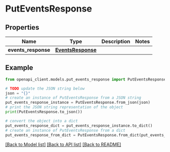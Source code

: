 # PutEventsResponse


## Properties

Name | Type | Description | Notes
------------ | ------------- | ------------- | -------------
**events_response** | [**EventsResponse**](EventsResponse.md) |  | 

## Example

```python
from openapi_client.models.put_events_response import PutEventsResponse

# TODO update the JSON string below
json = "{}"
# create an instance of PutEventsResponse from a JSON string
put_events_response_instance = PutEventsResponse.from_json(json)
# print the JSON string representation of the object
print(PutEventsResponse.to_json())

# convert the object into a dict
put_events_response_dict = put_events_response_instance.to_dict()
# create an instance of PutEventsResponse from a dict
put_events_response_from_dict = PutEventsResponse.from_dict(put_events_response_dict)
```
[[Back to Model list]](../README.md#documentation-for-models) [[Back to API list]](../README.md#documentation-for-api-endpoints) [[Back to README]](../README.md)


